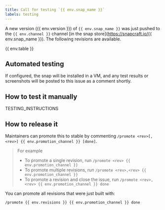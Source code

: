 ```yaml
---
title: Call for testing `{{ env.snap_name }}`
labels: testing
---
```


A new version ({{ env.version }}) of `{{ env.snap_name }}` was just pushed to the `{{ env.channel }}` channel [in the snap store](https://snapcraft.io/{{ env.snap_name }}). The following revisions are available.

{{ env.table }}

## Automated testing

If configured, the snap will be installed in a VM, and any test results or screenshots will be posted to this issue as a comment shortly.

## How to test it manually

TESTING_INSTRUCTIONS

## How to release it

Maintainers can promote this to stable by commenting `/promote <rev>[,<rev>] {{ env.promotion_channel }} [done]`.

> For example
>
> - To promote a single revision, run `/promote <rev> {{ env.promotion_channel }}`
> - To promote multiple revisions, run `/promote <rev>,<rev> {{ env.promotion_channel }}`
> - To promote a revision and close the issue, run `/promote <rev>,<rev> {{ env.promotion_channel }} done`

You can promote all revisions that were just built with:

```
/promote {{ env.revisions }} {{ env.promotion_channel }} done
```
